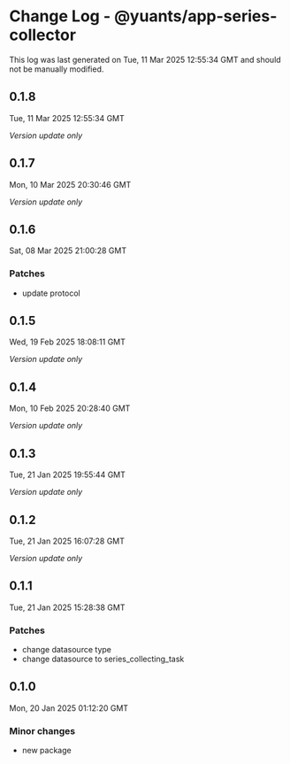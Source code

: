 # Change Log - @yuants/app-series-collector

This log was last generated on Tue, 11 Mar 2025 12:55:34 GMT and should not be manually modified.

## 0.1.8
Tue, 11 Mar 2025 12:55:34 GMT

_Version update only_

## 0.1.7
Mon, 10 Mar 2025 20:30:46 GMT

_Version update only_

## 0.1.6
Sat, 08 Mar 2025 21:00:28 GMT

### Patches

- update protocol

## 0.1.5
Wed, 19 Feb 2025 18:08:11 GMT

_Version update only_

## 0.1.4
Mon, 10 Feb 2025 20:28:40 GMT

_Version update only_

## 0.1.3
Tue, 21 Jan 2025 19:55:44 GMT

_Version update only_

## 0.1.2
Tue, 21 Jan 2025 16:07:28 GMT

_Version update only_

## 0.1.1
Tue, 21 Jan 2025 15:28:38 GMT

### Patches

- change datasource type
- change datasource to series_collecting_task

## 0.1.0
Mon, 20 Jan 2025 01:12:20 GMT

### Minor changes

- new package

